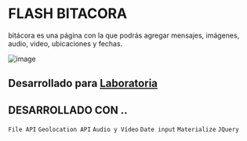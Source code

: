 # FLASH BITACORA
bitácora es una página con la que podrás agregar mensajes, imágenes, audio, video, ubicaciones y fechas. 

![image](https://user-images.githubusercontent.com/32310087/36457829-f99c8092-1679-11e8-81c5-b7a5c78d6994.png)

## Desarrollado para [Laboratoria](http://laboratoria.la) 

## DESARROLLADO CON ..

`File API` `Geolocation API` `Audio y Vídeo` `Date input` `Materialize` `JQuery`
